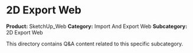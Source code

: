 # 2D Export Web

**Product:** SketchUp_Web
**Category:** Import And Export Web
**Subcategory:** 2D Export Web

This directory contains Q&A content related to this specific subcategory.
